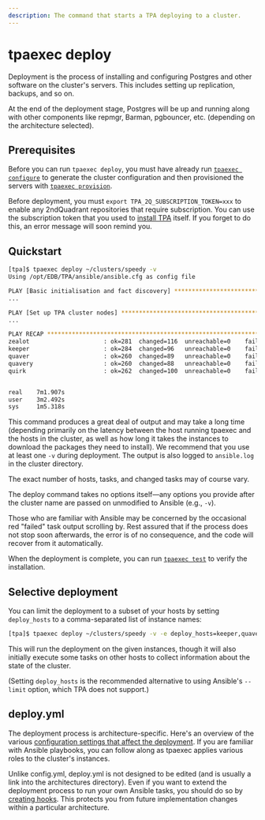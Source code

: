 ```yaml
---
description: The command that starts a TPA deploying to a cluster.
---
```


# tpaexec deploy

Deployment is the process of installing and configuring Postgres and
other software on the cluster's servers. This includes setting up
replication, backups, and so on.

At the end of the deployment stage, Postgres will be up and running
along with other components like repmgr, Barman, pgbouncer, etc.
(depending on the architecture selected).

## Prerequisites

Before you can run `tpaexec deploy`, you must have already run
[`tpaexec configure`](tpaexec-configure.md) to generate the cluster
configuration and then provisioned the servers with
[`tpaexec provision`](tpaexec-provision.md).

Before deployment, you must
`export TPA_2Q_SUBSCRIPTION_TOKEN=xxx` to enable any 2ndQuadrant
repositories that require subscription. You can use the subscription
token that you used to [install TPA](INSTALL.md) itself. If you
forget to do this, an error message will soon remind you.

## Quickstart

```bash
[tpa]$ tpaexec deploy ~/clusters/speedy -v
Using /opt/EDB/TPA/ansible/ansible.cfg as config file

PLAY [Basic initialisation and fact discovery] ***************************************
...

PLAY [Set up TPA cluster nodes] ******************************************************
...

PLAY RECAP ***************************************************************************
zealot                     : ok=281  changed=116  unreachable=0    failed=0   
keeper                     : ok=284  changed=96   unreachable=0    failed=0   
quaver                     : ok=260  changed=89   unreachable=0    failed=0   
quavery                    : ok=260  changed=88   unreachable=0    failed=0   
quirk                      : ok=262  changed=100  unreachable=0    failed=0   


real    7m1.907s
user    3m2.492s
sys     1m5.318s
```

This command produces a great deal of output and may take a long time
(depending primarily on the latency between the host running tpaexec and
the hosts in the cluster, as well as how long it takes the instances to
download the packages they need to install). We recommend that you use
at least one `-v` during deployment. The output is also logged to
`ansible.log` in the cluster directory.

The exact number of hosts, tasks, and changed tasks may of course vary.

The deploy command takes no options itself—any options you provide after
the cluster name are passed on unmodified to Ansible (e.g., `-v`).

Those who are familiar with Ansible may be concerned by the occasional
red "failed" task output scrolling by. Rest assured that if the process
does not stop soon afterwards, the error is of no consequence, and the
code will recover from it automatically.

When the deployment is complete, you can run
[`tpaexec test`](tpaexec-test.md) to verify the installation.


## Selective deployment

You can limit the deployment to a subset of your hosts by setting
`deploy_hosts` to a comma-separated list of instance names:

```bash
[tpa]$ tpaexec deploy ~/clusters/speedy -v -e deploy_hosts=keeper,quaver
```

This will run the deployment on the given instances, though it will also
initially execute some tasks on other hosts to collect information about
the state of the cluster.

(Setting `deploy_hosts` is the recommended alternative to using
Ansible's `--limit` option, which TPA does not support.)

## deploy.yml

The deployment process is architecture-specific. Here's an overview of
the various
[configuration settings that affect the deployment](configure-instance.md).
If you are familiar with Ansible playbooks, you can follow along as
tpaexec applies various roles to the cluster's instances.

Unlike config.yml, deploy.yml is not designed to be edited (and is
usually a link into the architectures directory). Even if you want to
extend the deployment process to run your own Ansible tasks, you should
do so by [creating hooks](tpaexec-hooks.md). This protects you from
future implementation changes within a particular architecture.

